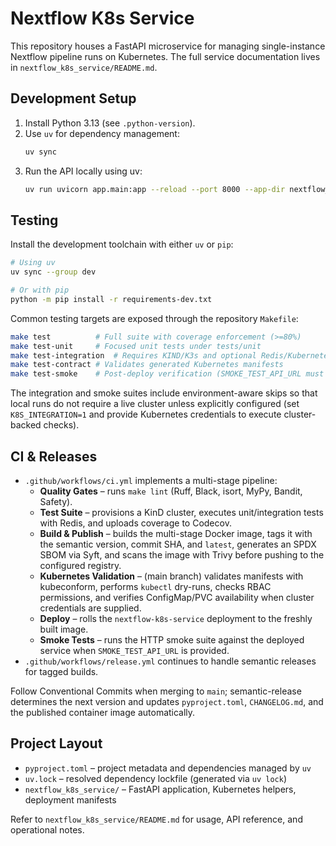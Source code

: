 # Nextflow K8s Service

This repository houses a FastAPI microservice for managing single-instance Nextflow pipeline runs on Kubernetes. The full service documentation lives in `nextflow_k8s_service/README.md`.

## Development Setup
1. Install Python 3.13 (see `.python-version`).
2. Use `uv` for dependency management:
   ```bash
   uv sync
   ```
3. Run the API locally using uv:
   ```bash
   uv run uvicorn app.main:app --reload --port 8000 --app-dir nextflow_k8s_service
   ```

## Testing
Install the development toolchain with either `uv` or `pip`:

```bash
# Using uv
uv sync --group dev

# Or with pip
python -m pip install -r requirements-dev.txt
```

Common testing targets are exposed through the repository `Makefile`:

```bash
make test          # Full suite with coverage enforcement (>=80%)
make test-unit     # Focused unit tests under tests/unit
make test-integration  # Requires KIND/K3s and optional Redis/Kubernetes endpoints
make test-contract # Validates generated Kubernetes manifests
make test-smoke    # Post-deploy verification (SMOKE_TEST_API_URL must be set)
```

The integration and smoke suites include environment-aware skips so that local runs do not require a live cluster unless explicitly configured (set `K8S_INTEGRATION=1` and provide Kubernetes credentials to execute cluster-backed checks).

## CI & Releases
- `.github/workflows/ci.yml` implements a multi-stage pipeline:
  - **Quality Gates** – runs `make lint` (Ruff, Black, isort, MyPy, Bandit, Safety).
  - **Test Suite** – provisions a KinD cluster, executes unit/integration tests with Redis, and uploads coverage to Codecov.
  - **Build & Publish** – builds the multi-stage Docker image, tags it with the semantic version, commit SHA, and `latest`, generates an SPDX SBOM via Syft, and scans the image with Trivy before pushing to the configured registry.
  - **Kubernetes Validation** – (main branch) validates manifests with kubeconform, performs `kubectl` dry-runs, checks RBAC permissions, and verifies ConfigMap/PVC availability when cluster credentials are supplied.
  - **Deploy** – rolls the `nextflow-k8s-service` deployment to the freshly built image.
  - **Smoke Tests** – runs the HTTP smoke suite against the deployed service when `SMOKE_TEST_API_URL` is provided.
- `.github/workflows/release.yml` continues to handle semantic releases for tagged builds.

Follow Conventional Commits when merging to `main`; semantic-release determines the next version and updates `pyproject.toml`, `CHANGELOG.md`, and the published container image automatically.

## Project Layout
- `pyproject.toml` – project metadata and dependencies managed by `uv`
- `uv.lock` – resolved dependency lockfile (generated via `uv lock`)
- `nextflow_k8s_service/` – FastAPI application, Kubernetes helpers, deployment manifests

Refer to `nextflow_k8s_service/README.md` for usage, API reference, and operational notes.
